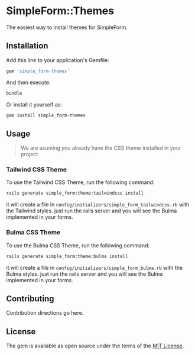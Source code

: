 # SimpleForm::Themes
The easiest way to install themes for SimpleForm.

## Installation
Add this line to your application's Gemfile:

```ruby
gem 'simple_form-themes'
```

And then execute:
```bash
bundle
```

Or install it yourself as:
```bash
gem install simple_form-themes
```

## Usage

> We are asuming you already have the CSS theme installed in your project.

### Tailwind CSS Theme

To use the Tailwind CSS Theme, run the following command:

```bash
rails generate simple_form:theme:tailwindcss install
```

it will create a file in `config/initializers/simple_form_tailwindcss.rb` with the Tailwind styles.
just run the rails server and you will see the Bulma implemented in your forms.

### Bulma CSS Theme

To use the Bulma CSS Theme, run the following command:

```bash
rails generate simple_form:theme:bulma install
```

it will create a file in `config/initializers/simple_form_bulma.rb` with the Bulma styles.
just run the rails server and you will see the Bulma implemented in your forms.


## Contributing
Contribution directions go here.

## License
The gem is available as open source under the terms of the [MIT License](https://opensource.org/licenses/MIT).
